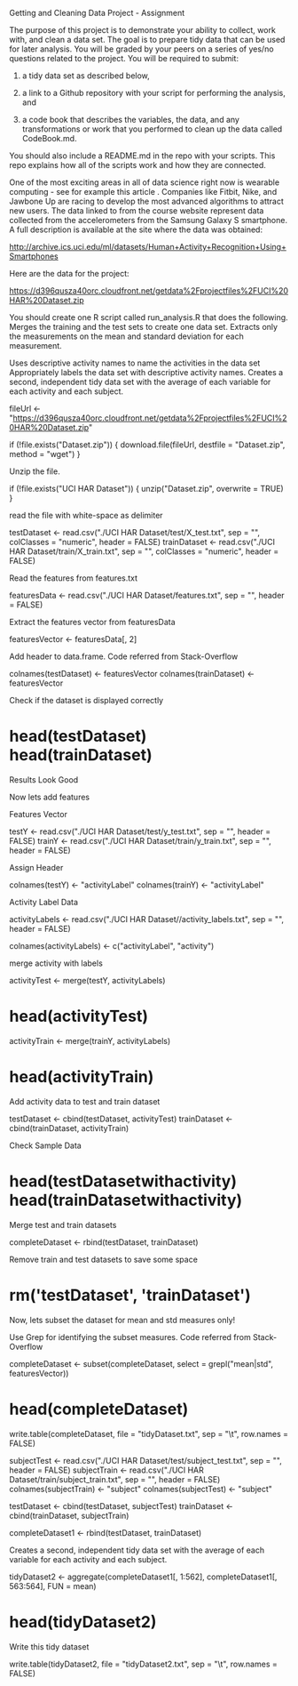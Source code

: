 Getting and Cleaning Data Project - Assignment

The purpose of this project is to demonstrate your ability to collect, work with, and clean a data set. The goal is to prepare tidy data that can be used for later analysis. You will be graded by your peers on a series of yes/no questions related to the project. You will be required to submit:

1) a tidy data set as described below,

2) a link to a Github repository with your script for performing the analysis, and

3) a code book that describes the variables, the data, and any transformations or work that you performed to clean up the data called CodeBook.md.

You should also include a README.md in the repo with your scripts. This repo explains how all of the scripts work and how they are connected.

One of the most exciting areas in all of data science right now is wearable computing - see for example this article . Companies like Fitbit, Nike, and Jawbone Up are racing to develop the most advanced algorithms to attract new users. The data linked to from the course website represent data collected from the accelerometers from the Samsung Galaxy S smartphone. A full description is available at the site where the data was obtained:

http://archive.ics.uci.edu/ml/datasets/Human+Activity+Recognition+Using+Smartphones

Here are the data for the project:

https://d396qusza40orc.cloudfront.net/getdata%2Fprojectfiles%2FUCI%20HAR%20Dataset.zip

You should create one R script called run_analysis.R that does the following. Merges the training and the test sets to create one data set. Extracts only the measurements on the mean and standard deviation for each measurement.

Uses descriptive activity names to name the activities in the data set Appropriately labels the data set with descriptive activity names. Creates a second, independent tidy data set with the average of each variable for each activity and each subject.

fileUrl <- "https://d396qusza40orc.cloudfront.net/getdata%2Fprojectfiles%2FUCI%20HAR%20Dataset.zip"

if (!file.exists("Dataset.zip")) {
    download.file(fileUrl, destfile = "Dataset.zip", method = "wget")
}

Unzip the file.

if (!file.exists("UCI HAR Dataset")) {
    unzip("Dataset.zip", overwrite = TRUE)
}

read the file with white-space as delimiter

testDataset <- read.csv("./UCI HAR Dataset/test/X_test.txt", sep = "", colClasses = "numeric", 
    header = FALSE)
trainDataset <- read.csv("./UCI HAR Dataset/train/X_train.txt", sep = "", colClasses = "numeric", 
    header = FALSE)

Read the features from features.txt

featuresData <- read.csv("./UCI HAR Dataset/features.txt", sep = "", header = FALSE)

Extract the features vector from featuresData

featuresVector <- featuresData[, 2]

Add header to data.frame. Code referred from Stack-Overflow

colnames(testDataset) <- featuresVector
colnames(trainDataset) <- featuresVector

Check if the dataset is displayed correctly

# head(testDataset) head(trainDataset)

Results Look Good

Now lets add features

Features Vector

testY <- read.csv("./UCI HAR Dataset/test/y_test.txt", sep = "", header = FALSE)
trainY <- read.csv("./UCI HAR Dataset/train/y_train.txt", sep = "", header = FALSE)

Assign Header

colnames(testY) <- "activityLabel"
colnames(trainY) <- "activityLabel"

Activity Label Data

activityLabels <- read.csv("./UCI HAR Dataset//activity_labels.txt", sep = "", 
    header = FALSE)

colnames(activityLabels) <- c("activityLabel", "activity")

merge activity with labels

activityTest <- merge(testY, activityLabels)
# head(activityTest)
activityTrain <- merge(trainY, activityLabels)
# head(activityTrain)

Add activity data to test and train dataset

testDataset <- cbind(testDataset, activityTest)
trainDataset <- cbind(trainDataset, activityTrain)

Check Sample Data

# head(testDatasetwithactivity) head(trainDatasetwithactivity)

Merge test and train datasets

completeDataset <- rbind(testDataset, trainDataset)

Remove train and test datasets to save some space

# rm('testDataset', 'trainDataset')

Now, lets subset the dataset for mean and std measures only!

Use Grep for identifying the subset measures. Code referred from Stack-Overflow

completeDataset <- subset(completeDataset, select = grepl("mean|std", featuresVector))

# head(completeDataset)

write.table(completeDataset, file = "tidyDataset.txt", sep = "\t", row.names = FALSE)

subjectTest <- read.csv("./UCI HAR Dataset/test/subject_test.txt", sep = "", 
    header = FALSE)
subjectTrain <- read.csv("./UCI HAR Dataset/train/subject_train.txt", sep = "", 
    header = FALSE)
colnames(subjectTrain) <- "subject"
colnames(subjectTest) <- "subject"

testDataset <- cbind(testDataset, subjectTest)
trainDataset <- cbind(trainDataset, subjectTrain)

completeDataset1 <- rbind(testDataset, trainDataset)

Creates a second, independent tidy data set with the average of each variable for each activity and each subject.

tidyDataset2 <- aggregate(completeDataset1[, 1:562], completeDataset1[, 563:564], 
    FUN = mean)

# head(tidyDataset2)

Write this tidy dataset

write.table(tidyDataset2, file = "tidyDataset2.txt", sep = "\t", row.names = FALSE)
